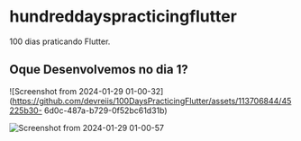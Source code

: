 # hundreddayspracticingflutter
100 dias praticando Flutter.

## Oque Desenvolvemos no dia 1?
![Screenshot from 2024-01-29 01-00-32](https://github.com/devreiis/100DaysPracticingFlutter/assets/113706844/45225b30-
6d0c-487a-b729-0f52bc61d31b)

![Screenshot from 2024-01-29 01-00-57](https://github.com/devreiis/100DaysPracticingFlutter/assets/113706844/5ce638c8-167e-42a5-a85c-78b444cf3362)


